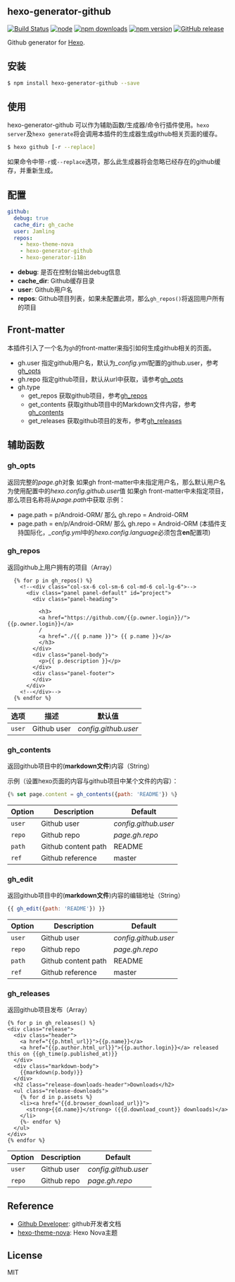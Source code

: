 ## hexo-generator-github

[![Build Status](https://travis-ci.org/Jamling/hexo-generator-github.svg?branch=master)](https://travis-ci.org/Jamling/hexo-generator-github)
[![node](https://img.shields.io/node/v/hexo-generator-github.svg)](https://www.npmjs.com/package/hexo-generator-github)
[![npm downloads](https://img.shields.io/npm/dt/hexo-generator-github.svg)](https://www.npmjs.com/package/hexo-generator-github)
[![npm version](https://img.shields.io/npm/v/hexo-generator-github.svg)](https://www.npmjs.com/package/hexo-generator-github)
[![GitHub release](https://img.shields.io/github/release/jamling/hexo-generator-github.svg)](https://github.com/Jamling/hexo-generator-github/releases/latest)

Github generator for [Hexo].

## 安装

``` bash
$ npm install hexo-generator-github --save
```

## 使用

hexo-generator-github 可以作为辅助函数/生成器/命令行插件使用。`hexo server`及`hexo generate`将会调用本插件的生成器生成github相关页面的缓存。

``` bash
$ hexo github [-r --replace]
```

如果命令中带`-r`或`--replace`选项，那么此生成器将会忽略已经存在的github缓存，并重新生成。

## 配置

``` yaml
github:
  debug: true
  cache_dir: gh_cache
  user: Jamling
  repos: 
    - hexo-theme-nova
    - hexo-generator-github
    - hexo-generator-i18n
```

- **debug**: 是否在控制台输出debug信息
- **cache_dir**: Github缓存目录
- **user**: Github用户名
- **repos**: Github项目列表，如果未配置此项，那么`gh_repos()`将返回用户所有的项目

## Front-matter
本插件引入了一个名为`gh`的front-matter来指引如何生成github相关的页面。

- gh.user 指定github用户名，默认为<var>_config.yml</var>配置的github.user，参考[gh_opts](#gh_opts)
- gh.repo 指定github项目，默认从url中获取，请参考[gh_opts](#gh_opts)
- gh.type 
    - get_repos 获取github项目，参考[gh_repos](#gh_repos)
    - get_contents 获取github项目中的Markdown文件内容，参考[gh_contents](#gh_contents)
    - get_releases 获取github项目的发布，参考[gh_releases](#gh_releases)

## 辅助函数

### gh_opts
返回完整的<var>page.gh</var>对象
如果gh front-matter中未指定用户名，那么默认用户名为使用配置中的<var>hexo.config.github.user</var>值
如果gh front-matter中未指定项目，那么项目名称将从<var>page.path</var>中获取
示例：

- page.path = p/Android-ORM/ 那么 gh.repo = Android-ORM
- page.path = en/p/Android-ORM/ 那么 gh.repo = Android-ORM (本插件支持国际化，<var>_config.yml</var>中的<var>hexo.config.language</var>必须包含**en**配置项)

### gh_repos

返回github上用户拥有的项目（Array）

``` htmlbars
  {% for p in gh_repos() %}
    <!--<div class="col-sx-6 col-sm-6 col-md-6 col-lg-6">-->
      <div class="panel panel-default" id="project">
        <div class="panel-heading">
        
          <h3>
          <a href="https://github.com/{{p.owner.login}}/">{{p.owner.login}}</a>
          /
          <a href="./{{ p.name }}"> {{ p.name }}</a>
          </h3>
        </div>
        <div class="panel-body">
          <p>{{ p.description }}</p>
        </div>
        <div class="panel-footer">
        </div>
      </div>
    <!--</div>-->
  {% endfor %}

```

选项 | 描述 | 默认值
--- | --- | ---
`user` | Github user | <var>config.github.user</var>

### gh_contents

返回github项目中的(**markdown文件**)内容（String）

示例（设置hexo页面的内容与github项目中某个文件的内容）：

``` js
{% set page.content = gh_contents({path: 'README'}) %}
```

Option | Description | Default
--- | --- | ---
`user` | Github user | <var>config.github.user</var>
`repo` | Github repo | <var>page.gh.repo</var>
`path` | Github content path | README
`ref` | Github reference | master

### gh_edit

返回github项目中的(**markdown文件**)内容的编辑地址（String）

``` js
{{ gh_edit({path: 'README'}) }}
```

Option | Description | Default
--- | --- | ---
`user` | Github user | <var>config.github.user</var>
`repo` | Github repo | <var>page.gh.repo</var>
`path` | Github content path | README
`ref` | Github reference | master

### gh_releases

返回github项目发布（Array）

``` htmlbars
{% for p in gh_releases() %}
<div class="release">
  <div class="header">
    <a href="{{p.html_url}}">{{p.name}}</a>
    <a href="{{p.author.html_url}}">{{p.author.login}}</a> released this on {{gh_time(p.published_at)}}
  </div>
  <div class="markdown-body">
    {{markdown(p.body)}}
  </div>
  <h2 class="release-downloads-header">Downloads</h2>
  <ul class="release-downloads">
    {% for d in p.assets %}
    <li><a href="{{d.browser_download_url}}">
      <strong>{{d.name}}</strong> ({{d.download_count}} downloads)</a>
    </li>
    {%- endfor %}
  </ul>
</div>
{% endfor %}
```

Option | Description | Default
--- | --- | ---
`user` | Github user | <var>config.github.user</var>
`repo` | Github repo | <var>page.gh.repo</var>

## Reference

- [Github Developer](https://developer.github.com/): github开发者文档
- [hexo-theme-nova](https://github.com/Jamling/hexo-theme-nova): Hexo Nova主题

## License

MIT

[Hexo]: http://hexo.io/
